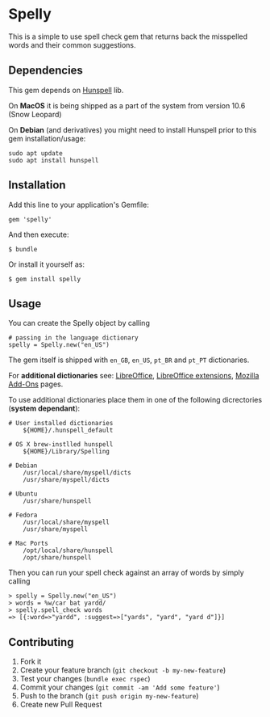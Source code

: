 # Spelly

This is a simple to use spell check gem that returns back the misspelled words and their common suggestions.

## Dependencies

This gem depends on [Hunspell](http://hunspell.github.io/) lib.

On **MacOS** it is being shipped as a part of the system from version 10.6 (Snow Leopard)

On **Debian** (and derivatives) you might need to install Hunspell prior to this gem installation/usage:

````shell
sudo apt update
sudo apt install hunspell
````

## Installation

Add this line to your application's Gemfile:

    gem 'spelly'

And then execute:

    $ bundle

Or install it yourself as:

    $ gem install spelly

## Usage

You can create the Spelly object by calling

    # passing in the language dictionary
    spelly = Spelly.new("en_US")

The gem itself is shipped with `en_GB`, `en_US`, `pt_BR` and `pt_PT` dictionaries.

For **additional dictionaries** see:
[LibreOffice](http://cgit.freedesktop.org/libreoffice/dictionaries/tree/), [LibreOffice extensions](http://extensions.libreoffice.org/extensions?getCategories=Dictionary&getCompatibility=any&sort_on=positive_ratings&path=%2FLibreOffice-Extensions-and-Templates%2Fextension-center&portal_type=PSCProject&SearchableText=), [Mozilla Add-Ons](https://addons.mozilla.org/en-us/firefox/language-tools/) pages.

To use additional dictionaries place them in one of the following dicrectories (**system dependant**):

````shell
# User installed dictionaries
    ${HOME}/.hunspell_default

# OS X brew-instlled hunspell
    ${HOME}/Library/Spelling

# Debian
    /usr/local/share/myspell/dicts
    /usr/share/myspell/dicts

# Ubuntu
    /usr/share/hunspell

# Fedora
    /usr/local/share/myspell
    /usr/share/myspell

# Mac Ports
    /opt/local/share/hunspell
    /opt/share/hunspell
````

Then you can run your spell check against an array of words by simply calling

    > spelly = Spelly.new("en_US")
    > words = %w/car bat yardd/
    > spelly.spell_check words
    => [{:word=>"yardd", :suggest=>["yards", "yard", "yard d"]}]

## Contributing

1. Fork it
1. Create your feature branch (`git checkout -b my-new-feature`)
1. Test your changes (`bundle exec rspec`)
1. Commit your changes (`git commit -am 'Add some feature'`)
1. Push to the branch (`git push origin my-new-feature`)
1. Create new Pull Request

